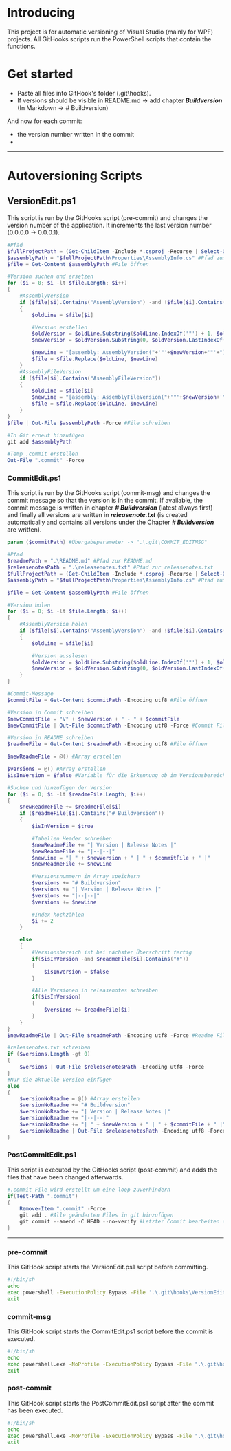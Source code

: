# Introducing
This project is for automatic versioning of Visual Studio (mainly for WPF) projects.
All GitHooks scripts run the PowerShell scripts that contain the functions.

# Get started
- Paste all files into GitHook's folder (\.git\hooks).
- If versions should be visible in README.md -> add chapter ***Buildversion*** (In Markdown -> # Buildversion)

And now for each commit:
- the version number written in the commit
- 

---

# Autoversioning Scripts
## VersionEdit.ps1
This script is run by the GitHooks script (pre-commit) and changes the version number of the application. It increments the last version number (0.0.0.0 -> 0.0.0.1).

```powershell
#Pfad
$fullProjectPath = (Get-ChildItem -Include *.csproj -Recurse | Select-Object DirectoryName).DirectoryName #Projektpfad herausfinden
$assemblyPath = "$fullProjectPath\Properties\AssemblyInfo.cs" #Pfad zum AssemblyInfo.cs
$file = Get-Content $assemblyPath #File öffnen

#Version suchen und ersetzen
for ($i = 0; $i -lt $file.Length; $i++)
{
    #AssemblyVersion
    if ($file[$i].Contains("AssemblyVersion") -and !$file[$i].Contains("//"))
    {
        $oldLine = $file[$i]

        #Version erstellen
        $oldVersion = $oldLine.Substring($oldLine.IndexOf('"') + 1, $oldLine.LastIndexOf('"') - $oldLine.IndexOf('"') - 1) #Alte Version auslesen
        $newVersion = $oldVersion.Substring(0, $oldVersion.LastIndexOf('.')) + "." + ([int]$oldVersion.Substring($oldVersion.LastIndexOf('.') + 1) + 1) #Neue Version erstellen

        $newLine = "[assembly: AssemblyVersion("+'"'+$newVersion+'"'+")]"
        $file = $file.Replace($oldLine, $newLine)
    }
    #AssemblyFileVersion
    if ($file[$i].Contains("AssemblyFileVersion"))
    {
        $oldLine = $file[$i]
        $newLine = "[assembly: AssemblyFileVersion("+'"'+$newVersion+'"'+")]"
        $file = $file.Replace($oldLine, $newLine)
    }
}
$file | Out-File $assemblyPath -Force #File schreiben

#In Git erneut hinzufügen
git add $assemblyPath

#Temp .commit erstellen
Out-File ".commit" -Force
```

### CommitEdit.ps1
This script is run by the GitHooks script (commit-msg) and changes the commit message so that the version is in the commit. If available, the commit message is written in chapter ***# Buildversion*** (latest always first) and finally all versions are written in ***releasenote.txt*** (is created automatically and contains all versions under the Chapter ***# Buildversion*** are written).

```powershell
param ($commitPath) #Übergabeparameter -> ".\.git\COMMIT_EDITMSG"

#Pfad
$readmePath = ".\README.md" #Pfad zur README.md
$releasenotesPath = ".\releasenotes.txt" #Pfad zur releasenotes.txt
$fullProjectPath = (Get-ChildItem -Include *.csproj -Recurse | Select-Object DirectoryName).DirectoryName #Projektpfad herausfinden
$assemblyPath = "$fullProjectPath\Properties\AssemblyInfo.cs" #Pfad zum AssemblyInfo.cs

$file = Get-Content $assemblyPath #File öffnen

#Version holen
for ($i = 0; $i -lt $file.Length; $i++)
{
    #AssemblyVersion holen
    if ($file[$i].Contains("AssemblyVersion") -and !$file[$i].Contains("//"))
    {
        $oldLine = $file[$i]

        #Version ausslesen
        $oldVersion = $oldLine.Substring($oldLine.IndexOf('"') + 1, $oldLine.LastIndexOf('"') - $oldLine.IndexOf('"') - 1) #Alte Version auslesen
        $newVersion = $oldVersion.Substring(0, $oldVersion.LastIndexOf('.')) + "." + ([int]$oldVersion.Substring($oldVersion.LastIndexOf('.') + 1)) #Neue Version erstellen
    }
}

#Commit-Message
$commitFile = Get-Content $commitPath -Encoding utf8 #File öffnen

#Version in Commit schreiben
$newCommitFile = "V" + $newVersion + " - " + $commitFile
$newCommitFile | Out-File $commitPath -Encoding utf8 -Force #Commit File schreiben

#Version in README schreiben
$readmeFile = Get-Content $readmePath -Encoding utf8 #File öffnen

$newReadmeFile = @() #Array erstellen

$versions = @() #Array erstellen
$isInVersion = $false #Variable für die Erkennung ob im Versionsbereich

#Suchen und hinzufügen der Version
for ($i = 0; $i -lt $readmeFile.Length; $i++)
{
    $newReadmeFile += $readmeFile[$i]
    if ($readmeFile[$i].Contains("# Buildversion"))
    {
        $isInVersion = $true

        #Tabellen Header schreiben
        $newReadmeFile += "| Version | Release Notes |"
        $newReadmeFile += "|--|--|"
        $newLine = "| " + $newVersion + " | " + $commitFile + " |"
        $newReadmeFile += $newLine

        #Versionsnummern in Array speichern
        $versions += "# Buildversion"
        $versions += "| Version | Release Notes |"
        $versions += "|--|--|"
        $versions += $newLine

        #Index hochzählen
        $i += 2
    }

    else 
    {
        #Versionsbereich ist bei nächster Überschrift fertig
        if($isInVersion -and $readmeFile[$i].Contains("#"))
        {
            $isInVersion = $false
        }

        #Alle Versionen in releasenotes schreiben
        if($isInVersion)
        {
            $versions += $readmeFile[$i]
        }
    }    
}
$newReadmeFile | Out-File $readmePath -Encoding utf8 -Force #Readme File schreiben

#releasenotes.txt schreiben
if ($versions.Length -gt 0)
{
    $versions | Out-File $releasenotesPath -Encoding utf8 -Force
}
#Nur die aktuelle Version einfügen
else
{
    $versionNoReadme = @() #Array erstellen
    $versionNoReadme += "# Buildversion"
    $versionNoReadme += "| Version | Release Notes |"
    $versionNoReadme += "|--|--|"
    $versionNoReadme += "| " + $newVersion + " | " + $commitFile + " |"
    $versionNoReadme | Out-File $releasenotesPath -Encoding utf8 -Force
}
```

### PostCommitEdit.ps1
This script is executed by the GitHooks script (post-commit) and adds the files that have been changed afterwards.

```powershell
#.commit File wird erstellt um eine loop zuverhindern
if(Test-Path ".commit")
{
    Remove-Item ".commit" -Force
    git add . #Alle geänderten Files in git hinzufügen
    git commit --amend -C HEAD --no-verify #Letzter Commit bearbeiten ohne Hooks
}
```

---

### pre-commit
This GitHook script starts the VersionEdit.ps1 script before committing.

```bash
#!/bin/sh
echo
exec powershell -ExecutionPolicy Bypass -File '.\.git\hooks\VersionEdit.ps1'
exit
```

### commit-msg
This GitHook script starts the CommitEdit.ps1 script before the commit is executed.

```bash
#!/bin/sh
echo
exec powershell.exe -NoProfile -ExecutionPolicy Bypass -File ".\.git\hooks\CommitEdit.ps1" $1
exit
```

### post-commit
This GitHook script starts the PostCommitEdit.ps1 script after the commit has been executed.

```bash
#!/bin/sh
echo
exec powershell.exe -NoProfile -ExecutionPolicy Bypass -File ".\.git\hooks\PostCommitEdit.ps1"
exit
```
